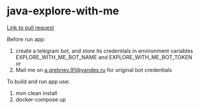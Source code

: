# java-explore-with-me

[Link to pull request](https://github.com/a-grebnev-91-tech/java-explore-with-me/pull/1)

Before run app:
1. create a telegram bot, and store its credentials in environment variables EXPLORE_WITH_ME_BOT_NAME 
and EXPLORE_WITH_ME_BOT_TOKEN
or
2. Mail me on a.grebnev.91@yandex.ru for original bot credentials 

To build and run app use:
1. mvn clean install 
2. docker-compose up